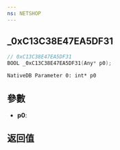 ```yaml
---
ns: NETSHOP
---
```

## _0xC13C38E47EA5DF31

```c
// 0xC13C38E47EA5DF31
BOOL _0xC13C38E47EA5DF31(Any* p0);
```

```
NativeDB Parameter 0: int* p0
```

## 參數
* **p0**: 

## 返回值
